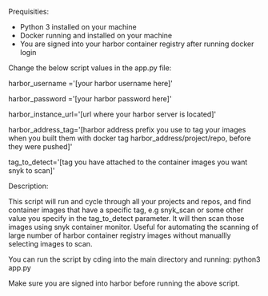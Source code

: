 Prequisities: 

- Python 3 installed on your machine
- Docker running and installed on your machine 
- You are signed into your harbor container registry after running docker login 

Change the below script values in the app.py file: 

harbor_username ='[your harbor username here]'

harbor_password ='[your harbor password here]'

harbor_instance_url='[url where your harbor server is located]'

harbor_address_tag='[harbor address prefix you use to tag your images when you built them with docker tag harbor_address/project/repo, before they were pushed]'

tag_to_detect='[tag you have attached to the container images you want snyk to scan]'

Description: 

This script will run and cycle through all your projects and repos, and find container images that have a specific tag, e.g snyk_scan or some other value you specify in the tag_to_detect parameter. It will then scan those images using snyk container monitor. Useful for automating the scanning of large number of harbor container registry images without manuallly selecting images to scan. 

You can run the script by cding into the main directory and running: python3 app.py

Make sure you are signed into harbor before running the above script. 

